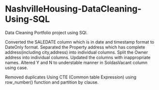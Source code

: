 # NashvilleHousing-DataCleaning-Using-SQL

Data Cleaning Portfolio project using SQl.



Converted the SALEDATE column which is in date and timestamp format to DateOnly format.
Separated the Property address which has complete address(including city,address) into individual columns.
Split the Owner address into individual columns.
Updated the columns with inappropriate names.
Altered Y and N to understable manner in SoldasVacant column using case.


Removed duplicates  Using CTE (Common table Expression)  using row_number() function and partition by clause.

